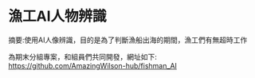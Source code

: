 # 漁工AI人物辨識
摘要:使用AI人像辨識，目的是為了判斷漁船出海的期間，漁工們有無超時工作

為期末分組專案，和組員們共同開發，網址如下: 
https://github.com/AmazingWilson-hub/fishman_AI
